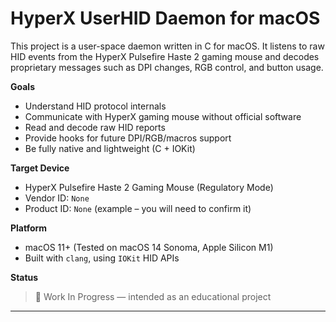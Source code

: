 # HyperX UserHID Daemon for macOS

This project is a user-space daemon written in C for macOS. It listens to raw HID events from the HyperX Pulsefire Haste 2 gaming mouse and decodes proprietary messages such as DPI changes, RGB control, and button usage.

**Goals**
- Understand HID protocol internals
- Communicate with HyperX gaming mouse without official software
- Read and decode raw HID reports
- Provide hooks for future DPI/RGB/macros support
- Be fully native and lightweight (C + IOKit)

**Target Device**
- HyperX Pulsefire Haste 2 Gaming Mouse (Regulatory Mode)
- Vendor ID: `None`
- Product ID: `None` (example – you will need to confirm it)

**Platform**
- macOS 11+ (Tested on macOS 14 Sonoma, Apple Silicon M1)
- Built with `clang`, using `IOKit` HID APIs

**Status**
> 🚧 Work In Progress — intended as an educational project

---
